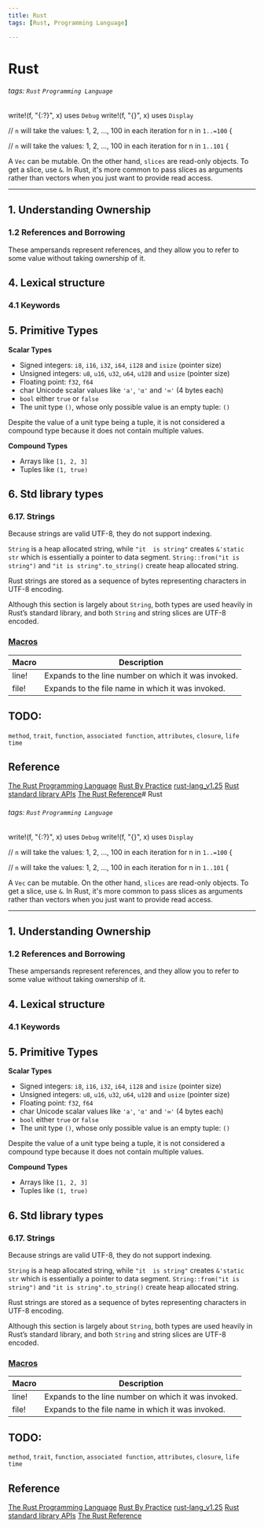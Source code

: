 ```yaml
---
title: Rust
tags: [Rust, Programming Language]

---
```


# Rust
###### tags: `Rust` `Programming Language`

write!(f, "{:?}", x) uses `Debug`
write!(f, "{}", x) uses `Display`


// `n` will take the values: 1, 2, ..., 100 in each iteration
    for n in `1..=100` {

// `n` will take the values: 1, 2, ..., 100 in each iteration
    for n in `1..101` {


A `Vec` can be mutable. On the other hand, `slices` are read-only objects. To get a slice, use `&`. In Rust, it's more common to pass slices as arguments rather than vectors when you just want to provide read access.

---


## 1. Understanding Ownership
### 1.2 References and Borrowing

These ampersands represent references, and they allow you to refer to some value without taking ownership of it.

## 4. Lexical structure
### 4.1 Keywords

## 5. Primitive Types
**Scalar Types**
* Signed integers: `i8`, `i16`, `i32`, `i64`, `i128` and `isize` (pointer size)
* Unsigned integers: `u8`, `u16`, `u32`, `u64`, `u128` and `usize` (pointer size)
* Floating point: `f32`, `f64`
* char Unicode scalar values like ``'a'``, ``'α'`` and ``'∞'`` (4 bytes each)
* `bool` either `true` or `false`
* The unit type ``()``, whose only possible value is an empty tuple: ``()``

Despite the value of a unit type being a tuple, it is not considered a compound type because it does not contain multiple values.


**Compound Types**
* Arrays like ``[1, 2, 3]``
* Tuples like ``(1, true)``

## 6. Std library types
### 6.17. Strings
Because strings are valid UTF-8, they do not support indexing.

`String` is a heap allocated string, while `"it  is string"` creates `&'static str` which is essentially a pointer to data segment. `String::from("it is string")` and `"it is string".to_string()` create heap allocated string.

Rust strings are stored as a sequence of bytes representing characters in UTF-8 encoding. 

Although this section is largely about `String`, both types are used heavily in Rust’s standard library, and both `String` and string slices are UTF-8 encoded.

### [Macros](https://doc.rust-lang.org/std/index.html#macros)

| Macro | Description |
| -------- | -------- |
| line!    | Expands to the line number on which it was invoked.    |
| file!    | Expands to the file name in which it was invoked.    |

## TODO:
`method`, `trait`, `function`, `associated function`, `attributes`, `closure`, `life time`

## Reference
[The Rust Programming Language](https://doc.rust-lang.org/book/title-page.html)
[Rust By Practice](https://practice.course.rs/)
[rust-lang_v1.25](https://web.mit.edu/rust-lang_v1.25/arch/amd64_ubuntu1404/share/doc/rust/html/book/first-edition/primitive-types.html)
[Rust standard library APIs](https://doc.rust-lang.org/std/index.html)
[The Rust Reference](https://doc.rust-lang.org/reference/introduction.html)# Rust
###### tags: `Rust` `Programming Language`

write!(f, "{:?}", x) uses `Debug`
write!(f, "{}", x) uses `Display`


// `n` will take the values: 1, 2, ..., 100 in each iteration
    for n in `1..=100` {

// `n` will take the values: 1, 2, ..., 100 in each iteration
    for n in `1..101` {


A `Vec` can be mutable. On the other hand, `slices` are read-only objects. To get a slice, use `&`. In Rust, it's more common to pass slices as arguments rather than vectors when you just want to provide read access.

---


## 1. Understanding Ownership
### 1.2 References and Borrowing

These ampersands represent references, and they allow you to refer to some value without taking ownership of it.

## 4. Lexical structure
### 4.1 Keywords

## 5. Primitive Types
**Scalar Types**
* Signed integers: `i8`, `i16`, `i32`, `i64`, `i128` and `isize` (pointer size)
* Unsigned integers: `u8`, `u16`, `u32`, `u64`, `u128` and `usize` (pointer size)
* Floating point: `f32`, `f64`
* char Unicode scalar values like ``'a'``, ``'α'`` and ``'∞'`` (4 bytes each)
* `bool` either `true` or `false`
* The unit type ``()``, whose only possible value is an empty tuple: ``()``

Despite the value of a unit type being a tuple, it is not considered a compound type because it does not contain multiple values.


**Compound Types**
* Arrays like ``[1, 2, 3]``
* Tuples like ``(1, true)``

## 6. Std library types
### 6.17. Strings
Because strings are valid UTF-8, they do not support indexing.

`String` is a heap allocated string, while `"it  is string"` creates `&'static str` which is essentially a pointer to data segment. `String::from("it is string")` and `"it is string".to_string()` create heap allocated string.

Rust strings are stored as a sequence of bytes representing characters in UTF-8 encoding. 

Although this section is largely about `String`, both types are used heavily in Rust’s standard library, and both `String` and string slices are UTF-8 encoded.

### [Macros](https://doc.rust-lang.org/std/index.html#macros)

| Macro | Description |
| -------- | -------- |
| line!    | Expands to the line number on which it was invoked.    |
| file!    | Expands to the file name in which it was invoked.    |

## TODO:
`method`, `trait`, `function`, `associated function`, `attributes`, `closure`, `life time`

## Reference
[The Rust Programming Language](https://doc.rust-lang.org/book/title-page.html)
[Rust By Practice](https://practice.course.rs/)
[rust-lang_v1.25](https://web.mit.edu/rust-lang_v1.25/arch/amd64_ubuntu1404/share/doc/rust/html/book/first-edition/primitive-types.html)
[Rust standard library APIs](https://doc.rust-lang.org/std/index.html)
[The Rust Reference](https://doc.rust-lang.org/reference/introduction.html)